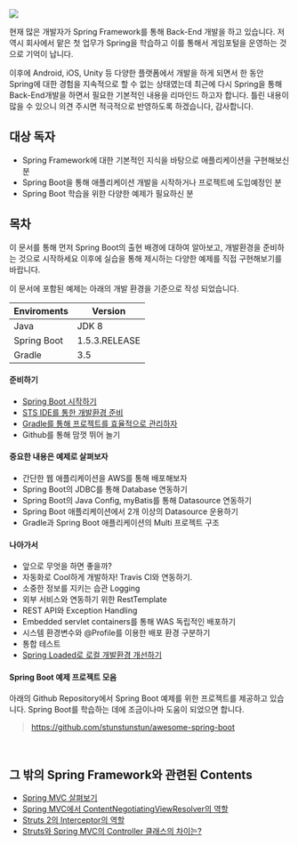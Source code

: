 <img src='https://alexandreesl.files.wordpress.com/2014/12/springboot.png' />

현재 많은 개발자가 Spring Framework를 통해 Back-End 개발을 하고 있습니다. 저 역시 회사에서 맡은 첫 업무가 Spring을 학습하고 이를 통해서 게임포털을 운영하는 것으로 기억이 납니다.

이후에 Android, iOS, Unity 등 다양한 플랫폼에서 개발을 하게 되면서 한 동안 Spring에 대한 경험을 지속적으로 할 수 없는 상태였는데 최근에 다시 Spring을 통해 Back-End개발을 하면서 필요한 기본적인 내용을 리마인드 하고자 합니다. 틀린 내용이 많을 수 있으니 의견 주시면 적극적으로 반영하도록 하겠습니다, 감사합니다. 

## 대상 독자

- Spring Framework에 대한 기본적인 지식을 바탕으로 애플리케이션을 구현해보신 분
- Spring Boot을 통해 애플리케이션 개발을 시작하거나 프로젝트에 도입예정인 분
- Spring Boot 학습을 위한 다양한 예제가 필요하신 분


## 목차

이 문서를 통해 먼저 Spring Boot의 출현 배경에 대하여 알아보고, 개발환경을 준비하는 것으로 시작하세요 이후에 실습을 통해 제시하는 다양한 예제를 직접 구현해보기를 바랍니다.

이 문서에 포함된 예제는 아래의 개발 환경을 기준으로 작성 되었습니다.

Enviroments | Version 
---|---
Java | JDK 8
Spring Boot | 1.5.3.RELEASE
Gradle | 3.5

#### 준비하기

- [Spring Boot 시작하기](https://github.com/stunstunstun/awesome-wiki/blob/master/Spring/spring-boot-get-started.md)
- [STS IDE를 통한 개발환경 준비](https://github.com/stunstunstun/awesome-wiki/blob/master/Spring/spring-boot-environments.md)
- [Gradle를 통해 프로젝트를 효율적으로 관리하자](https://github.com/stunstunstun/awesome-wiki/blob/master/Spring/spring-boot-and-gradle.md) 
- Github를 통해 맘껏 뛰어 놀기

#### 중요한 내용은 예제로 살펴보자

- 간단한 웹 애플리케이션을 AWS를 통해 배포해보자
- Spring Boot의 JDBC를 통해 Database 연동하기
- Spring Boot의 Java Config, myBatis를 통해 Datasource 연동하기
- Spring Boot 애플리케이션에서 2개 이상의 Datasource 운용하기
- Gradle과 Spring Boot 애플리케이션의 Multi 프로젝트 구조

#### 나아가서

- 앞으로 무엇을 하면 좋을까?
- 자동화로 Cool하게 개발하자! Travis CI와 연동하기.
- 소중한 정보를 지키는 습관 Logging
- 외부 서비스와 연동하기 위한 RestTemplate
- REST API와 Exception Handling
- Embedded servlet containers를 통해 WAS 독립적인 배포하기
- 시스템 환경변수와 @Profile를 이용한 배포 환경 구분하기 
- 통합 테스트
- [Spring Loaded로 로컬 개발환경 개선하기](https://github.com/stunstunstun/awesome-wiki/blob/master/Spring/spring-boot-and-loaded.md)

#### Spring Boot 예제 프로젝트 모음

 아래의 Github Repository에서 Spring Boot 예제를 위한 프로젝트를 제공하고 있습니다. Spring Boot를 학습하는 데에 조금이나마 도움이 되었으면 합니다.

> https://github.com/stunstunstun/awesome-spring-boot

<br>

## 그 밖의 Spring Framework와 관련된 Contents

- [Spring MVC 살펴보기](https://github.com/stunstunstun/awesome-wiki/blob/master/Spring/spring-mvc-overview.md)
- [Spring MVC에서 ContentNegotiatingViewResolver의 역할](https://github.com/stunstunstun/awesome-wiki/blob/master/Spring/spring-mvc-content-negotiating-view-resolver.md)
- [Struts 2의 Interceptor의 역할](https://github.com/stunstunstun/awesome-wiki/blob/master/Spring/struts-interceptor.md)
- [Struts와 Spring MVC의 Controller 클래스의 차이는?](https://github.com/stunstunstun/awesome-wiki/blob/master/Spring/struts-and-spring-mvc.md)